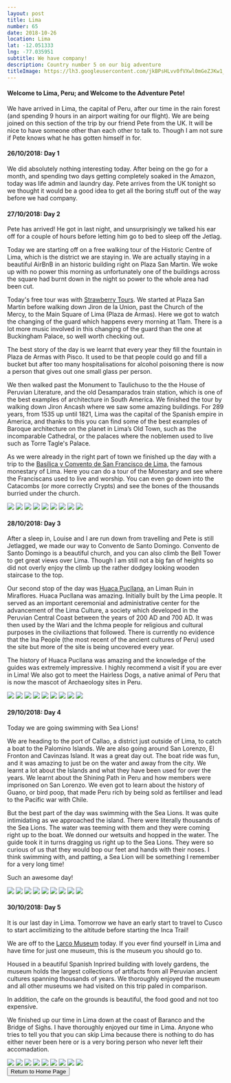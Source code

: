 ```yaml
---
layout: post
title: Lima
number: 65
date: 2018-10-26
location: Lima
lat: -12.051333
lng: -77.035951
subtitle: We have company!
description: Country number 5 on our big adventure
titleImage: https://lh3.googleusercontent.com/jkBPsHLvv0fVXwl0mGeZJKw1_2B7Fr4wzOOyX8vJ_Fj5U6vyBh-lQA9KRg6cmrOTEpqTtWvoar6ZTOYdN8eooy1iQ9VTGrPjuCTJKcrYegyE1v7xltMUSMiBKLRLqEDob1x4DKPiVZE=w2400
---
```


<h4>Welcome to Lima, Peru; and Welcome to the Adventure Pete!</h4>

We have arrived in Lima, the capital of Peru, after our time in the rain forest (and spending 9 hours in an airport waiting for our flight). 
We are being joined on this section of the trip by our friend Pete from the UK. It will be nice to have someone other than each other to talk to. Though I am not sure if Pete knows what he has gotten himself in for. 

<h4>26/10/2018: Day 1</h4>

We did absolutely nothing interesting today. After being on the go for a month, and spending two days getting completely soaked in the Amazon, today was life admin and laundry day.
Pete arrives from the UK tonight so we thought it would be a good idea to get all the boring stuff out of the way before we had company. 

<h4>27/10/2018: Day 2</h4>

Pete has arrived! He got in last night, and unsurprisingly we talked his ear off for a couple of hours before letting him go to bed to sleep off the Jetlag.

Today we are starting off on a free walking tour of the Historic Centre of Lima, which is the district we are staying in. We are actually staying in a beautiful AirBnB in an historic building right on Plaza San Martin. 
We woke up with no power this morning as unfortunately one of the buildings across the square had burnt down in the night so power to the whole area had been cut.

Today's free tour was with <a target="_blank" href="https://strawberrytours.com/lima/tours/free-historical-centre-tour">Strawberry Tours</a>.
We started at Plaza San Martin before walking down Jiron de la Union, past the Church of the Mercy, to the Main Square of Lima (Plaza de Armas). Here we got to watch the changing of the guard which happens every morning at 11am.
There is a lot more music involved in this changing of the guard than the one at Buckingham Palace, so well worth checking out. 

The best story of the day is we learnt that every year they fill the fountain in Plaza de Armas with Pisco. It used to be that people could go and fill a bucket but after too many hospitalisations for alcohol poisoning there is now a person that gives out one small glass per person.

We then walked past the Monument to Taulichuso to the the House of Peruvian Literature, and the old Desamparados train station, which is one of the best examples of architecture in South America.
We finished the tour by walking down Jiron Ancash where we saw some amazing buildings. 
For 289 years, from 1535 up until 1821, Lima was the capital of the Spanish empire in America, and thanks to this you can find some of the best examples of Baroque architecture on the planet in Lima’s Old Town, such as the incomparable Cathedral, or the palaces where the noblemen used to live such as Torre Tagle's Palace.

As we were already in the right part of town we finished up the day with a trip to the <a target="_blank" href="http://www.museocatacumbas.com/">Basílica y Convento de San Francisco de Lima</a>, the famous monestary of Lima. 
Here you can do a tour of the Monestary and see where the Franciscans used to live and worship. You can even go down into the Catacombs (or more correctly Crypts) and see the bones of the thousands burried under the church.

<img src="https://lh3.googleusercontent.com/QGl3aT1w_J7WsbuWDoQV3AUECImLk5NORTOUODYGbjefvIvD2dsOkbhDpFj_4RyfGQBQOBsfxW6q9S2I57Pl0A7rmlM09JbWmLLFjfowM2WFnfoDj1jmBXtonVIR7H1jm1FFqyuDQLg=w2400" class="image1">
<img src="https://lh3.googleusercontent.com/rXbxel2iPabnbqVh3X_nHckR5_egfTWtDYNaC0vXYDcNqWeO25nfQU_PMMmj4DN3-eyNq4v_6DorZ67AU1rOWx7jkhgGrwsqxO3YEHzo0moe0FEJ7RvCSHcBaPEBQ2J5n5GLiQpio-w=w2400" class="image1">
<img src="https://lh3.googleusercontent.com/4wg2vYBCNfli1w4V85eFb5gHSGpwmLwXEqZvwyhAHWVqK77_tjXThuKUnmbLoMEMgu1IcSnJvzYi_iJoSaB8MBjYM4GLYIP04QDiIa1bCPRQB2yMYxgLJkg9YM02fw0PtDFJhtOrPbU=w2400" class="image1">
<img src="https://lh3.googleusercontent.com/Kb4fVYsPE-yWaaoCmbQTcLIskw7TZ-hpfuV47zSk2spoYKkmaoTe_MZ1dZeu3prhMgpnrJwyohfuIUWQwZdL7xq7E9xDROH_iUnWotOip_BCJ994Q3xbWv9NTS7RolMnGrvAYdAJTm0=w2400" class="image1">
<img src="https://lh3.googleusercontent.com/BGC-tzHRwBQ5Og4M4DDVzqdAEuCzkvg1aAwcepkaQ6E2KOaOPmBBdvCFmgvvJk4Lh7LFui_rmOM8jCNPSPJnrc_nASfTUxc0QD2i7l8-uhcHuYOgFgRH2Y9zth4Pt2FCPIYroPra3lY=w2400" class="image1">
<img src="https://lh3.googleusercontent.com/UfXOcpiOnYqNPn_ww1mMDC9tf6rNek7fZmMqMSsJkUsvpqEsoI8y1ljJzI_xb7--YpP_y40y3pXgqILqgNmT6SusDYN7AX4jkOJT6o3OWsNW9L0ar8xnYm6DmbDSOANs0t0ymNCt2XQ=w2400" class="image1">
<img src="https://lh3.googleusercontent.com/5zOn33Z70KATqYzSJ21ZBC8UW1k6xzJWSjXrUflGTz6kEmmhmNAHql3X3lHPvEaIS6H-tEBE5iOzGlsCFjxuAtaOW7r6o0ZT5amQlN1YmT61GneEqdWbr3Q5lez1_JIi8EPL0cBg874=w2400" class="image1">
<img src="https://lh3.googleusercontent.com/llllrZ16LgY6OuKk_4r32E1-G6AmueqM1fzAMunKhmdDgHIhXl42JfJ_pe-7Lb7py2CE6nBiltgXBnvXYv93isIns_K5131_LrK9nIWlu1tYyeoMHQJBmD53Yd8vq8Or8bZq3LgtKno=w2400" class="image1">
<img src="https://lh3.googleusercontent.com/huY8XiSaAice00141EOlTUKCE_wfaH9wX5k3X-r7Qb7r-EoeSUhU8MkOzamcdGA8Nsi9ampaUZTvmgUk8WuJlQMv3s0gvDd9HkAZN23BWp3oEiVXdu9AThUiBYlqax0MpV9-gtjT55k=w2400" class="image1">

<h4>28/10/2018: Day 3</h4>

After a sleep in, Louise and I are run down from travelling and Pete is still Jetlagged, we made our way to Convento de Santo Domingo.
Convento de Santo Domingo is a beautiful church, and you can also climb the Bell Tower to get great views over Lima. Though I am still not a big fan of heights so did not overly enjoy the climb up the rather dodgey looking wooden staircase to the top. 

Our second stop of the day was <a target="_blank" href="http://huacapucllanamiraflores.pe/">Huaca Pucllana</a>, an Liman Ruin in Miraflores. 
Huaca Pucllana was amazing. Initially built by the Lima people. It served as an important ceremonial and administrative center for the advancement of the Lima Culture, a society which developed in the Peruvian Central Coast between the years of 200 AD and 700 AD.
It was then used by the Wari and the Ichma people for religious and cultural purposes in the civiliaztions that followed. There is currently no evidence that the Ina People (the most recent of the ancient cultures of Peru) used the site but more of the site is being uncovered every year. 

The history of Huaca Pucllana was amazing and the knowledge of the guides was extremely impressive. I highly recommend a visit if you are ever in Lima!
We also got to meet the Hairless Dogs, a native animal of Peru that is now the mascot of Archaeology sites in Peru.

<img src="https://lh3.googleusercontent.com/CHvDd97GTQT0z4JesX82d1U1PqQlYZiCUU29DQOUWp6UwLx6O8EBu9nPIyy6PCLUIiY94lj7YjS_FaG1aDUvvZgmx7fpFaAvesuUgtaA-hkzafTxbMbEVRIJO-sjP0a1P9xceQWfvB4=w2400" class="image1">
<img src="https://lh3.googleusercontent.com/BDHWfYc4-SBiX9CdTZrH7BxD5bxr_2noJRSrVK2yk-buosxjluhwBE6xN2v06S6KD__EW9kl8eh6qWTcv29GD0YhfB1lCffnt7SFtbNmzBQ4Fyp4FdVtLQtF2338ky4Fq_tN1o_MgIE=w2400" class="image1">
<img src="https://lh3.googleusercontent.com/yG6ldPDHmqb7ZTtUkLBhq4JHa23kMDfEgYvqiyehz3HUUmLXISpxOekfJ3vigHjCozUbAPfnSBLO3DrOQM7aXFRf9-XtEDWrlRvwFAIJemRzOl2DcFgne4s9BUdD5sIKbsRlcxSAMcs=w2400" class="image1">
<img src="https://lh3.googleusercontent.com/efopWeZHfQn11EJW2wfNJ4eruZQcxVze6yP2T-sReh7XuGW_j_7EDye9uRvGN9-ueyYuBuX0IXqGaFPmz9sQrITm_axM_L7YcsoEBj7AhECfkPosxP4cwL_TaZq7n8JYEkib4AQ1zyI=w2400" class="image1">
<img src="https://lh3.googleusercontent.com/gMwRKoxDH_RaQN28wmD7BuAC2XX0AFwhhXjOicvDrcjDqpLy-y7BKP9CEOb8ih9XGWt4ctut8TrFsfZzecV5WcjlEIpEuQjuop2bLEVg8d2wINL5kpR55v7y5GR3oR4h0p0VLBOGkKY=w2400" class="image1">
<img src="https://lh3.googleusercontent.com/Taaodf2aB45AtwmQECy8ZNF5Fxc7LoF0ny9Vt_fRpK34cVgvgbt4peMpJlWN-rzP8rgrWDCBwF7_a57Pppfdq_JqbvPUzm968VYgM1Y_-SxhfEarzipE94kE5vCZoTtalzFTIVL7Hy0=w2400" class="image1">
<img src="https://lh3.googleusercontent.com/-MIYv5KsyzY3clqln7Bdpm05peXJPqdKWGec_OEEUzEcR-ERP57mwrQnSk_Ke2R2rKBkfG_uXhlcdfQYTit3Vyu88C_X_BXRShYm269qZ-kpZzBlvJp7GM-NQslhXdAETMjoOgE1CI8=w2400" class="image1">
<img src="https://lh3.googleusercontent.com/XUuk8dFStXh2RYrBpti2etX2wjH49fu5kB-4UoAldmmzmoPc40eVnorEBsWHmRTbYZufuME46oD10AzW1wMqHwGzA4M4PZtY8qJLYSnV1FaWGiwhIvzbkwKjkudy19mpfo8dvaKVJ7k=w2400" class="image1">
<img src="https://lh3.googleusercontent.com/v-t0IBNQO3qwN4T1ZXIv3RkdNZwPlMb0bnEhrnyu6uqD0JOIFzUxEul9pfdIEmyYpAteuzSdw31iu-01gZufxBTEOF9mrgORfQrC6aOFQsoYaaB3ut3igZZHfA-dp3LBgKjV0oQ1_xc=w2400" class="image1">

<h4>29/10/2018: Day 4</h4>

Today we are going swimming with Sea Lions!

We are heading to the port of Callao, a district just outside of Lima, to catch a boat to the Palomino Islands. We are also going around San Lorenzo, El Fronton and Cavinzas Island. 
It was a great day out. The boat ride was fun, and it was amazing to just be on the water and away from the city. We learnt a lot about the Islands and what they have been used for over the years. We learnt about the Shining Path in Peru and how members were imprisoned on San Lorenzo. We even got to learn about the history of Guano, or bird poop, that made Peru rich by being sold as fertiliser and lead to the Pacific war with Chile. 

But the best part of the day was swimming with the Sea Lions. It was quite intimidating as we approached the island. There were literally thousands of the Sea Lions. The water was teeming with them and they were coming right up to the boat. 
We donned our wetsuits and hopped in the water. The guide took it in turns dragging us right up to the Sea Lions. They were so curious of us that they would bop our feet and hands with their noses. I think swimming with, and patting, a Sea Lion will be something I remember for a very long time!

Such an awesome day!

<img src="https://lh3.googleusercontent.com/osU954XHd0XZD0pB_v8Eb8ylxtBZgPcGc78A2sgiaRhUmyL_CeeWNOSbVxacZgcQYzi72VckZyUhVgaDFIxhxTedGrF-Kh-mfJZe0NN6JvqKxtpHD5NmfH0Rm-3TqAxWmKI7ENiqzyI=w2400" class="image1">
<img src="https://lh3.googleusercontent.com/cSMjUx3J2v_-KRqU6WWAv9Y1zVS7_mFGxiYyJ3Bsd3sAaCS9PN7tRaJsgB1RDXLttLwPqzYqPLjQNMRHK8jj5Q77fRMKd1Fw48m7DB1VDBgcOzNvX5codQ6gmvWNnGMWz0PfgtDpOkc=w2400" class="image1">
<img src="https://lh3.googleusercontent.com/2bFDZALCW1Hbhno3O7dRKtLNtgAJiqJnj2YY1XTTN2GUJj0EsSFfwdL5kvpEcYeq5m1lqvtXfDUwBCStho_ZKC_ecEZSc6lE321fu94baj32l5fPNtLpgb6DSecpuW-ylc0f2-hdBmo=w2400" class="image1">
<img src="https://lh3.googleusercontent.com/6PIdNuzDw-DuM5LlKhlLkqfyh0rEIe2eDniW54hJ9iXaKM3WGwZllyR3lz9uhTNpu_MOUqTykCCZ2szqpGP_56cNbcnDhqErb4AHzz8swiQKi9-CN_iBT3jxDYMbBKI-X2zaS7G2WfA=w2400" class="image1">
<img src="https://lh3.googleusercontent.com/QkqEYs2pDQi0F1bJ-nrBN59tsIY4zafQ2FkfKFyyBac41XSBCO6gZxvMUpMwAc-kHuD8LCLaqoqxaI0eRZc61lqkKmynmwrZooLtPu6SpAcxTw61oPYnYeaTyrnn2npWv5prtmktx6g=w2400" class="image1">
<img src="https://lh3.googleusercontent.com/7AzIrsFmu5T0xaulFDiLEs8f3_Qh3Xw1OrioU21sOB-QczoHYdPm5JC70Fh-EXaTC5HxbqyVwVVjESq9N086U9PRs9hQmbAzxm304ckfbEiiyUQ8LwJBTO5yeMUtTVCCvf2Tr2Kw0g4=w2400" class="image1">
<img src="https://lh3.googleusercontent.com/StD_D-sOaDvW2wE4tWOvKTROpgK1xBQpk14BGWnD085wbBE9rji2o4V_44ibvLna1a0pjNxvQyL8GPYU-iYGQJDm7MWib7X1sPOBdYKSjTQ3SoHfTdW_iP9-0Pa1xa2m_yukwUn3I3I=w2400" class="image1">
<img src="https://lh3.googleusercontent.com/jlVLW-kTytBL0AksqIc7RwGKsR-SJvPpbIAHTlnrnlA4EAVCV-fJaChGxifWVttg40UvkzMFyl5Ze19QtIpxoRXy7ofeCbTkDjq2WofZW1HqJpxjsuiLZ0S1FBaWFm5EVWTKJWvlaT0=w2400" class="image1">
<img src="https://lh3.googleusercontent.com/ylLj9Nm5U-jLDXQi6h8QhxcibLzIZTfqieiymMtw71qAKYTAmbdZFANwLIPyfOGNh7579pIL9GfiOMNzkPiXyAgW0_ZLc8vH3L6ezL-Texzvhqylk28mrCxRCaaBojN3mJM4A1AZl2M=w2400" class="image1">

<h4>30/10/2018: Day 5</h4>

It is our last day in Lima. Tomorrow we have an early start to travel to Cusco to start acclimitizing to the altitude before starting the Inca Trail!

We are off to the <a target="_blank" href="http://www.museolarco.org/">Larco Museum</a> today. If you ever find yourself in Lima and have time for just one museum, this is the museum you should go to.

Housed in a beautiful Spanish Inprired building with lovely gardens, the museum holds the largest collections of artifacts from all Peruvian ancient cultures spanning thousands of years. 
We thoroughly enjoyed the museum and all other museums we had visited on this trip paled in comparison. 

In addition, the cafe on the grounds is beautiful, the food good and not too expensive. 

We finished up our time in Lima down at the coast of Baranco and the Bridge of Sighs. I have thoroughly enjoyed our time in Lima. Anyone who tries to tell you that you can skip Lima because there is nothing to do has either never been here or is a very boring person who never left their accomadation.

<img src="https://lh3.googleusercontent.com/h_TdXnXCiAHm9SdTI0AR7pBh_FBwlJn951r3Ya7-jNW9u81rW6XsIQ0myWo3ME8NgdtvU3I6QIrr_BGwAemrWqtvulCh1H0g5W7s_FKCSeoHGnidk8EWF0j_lSQcAuIo1t3TnR0WDzk=w2400" class="image1">
<img src="https://lh3.googleusercontent.com/W2BV-JJXRosvOmLMjKFhVWLq53C4GKQd52yDCSOfJOCszeANyKwzuxRvMvjjNVy0p2NCyeeAXmyBXpiAMbDX0a5YMVUeItqxDud-XUMt9eSGeR0WnVs8jw2IvAhbJWZjcjHhKHpZZbk=w2400" class="image1">
<img src="https://lh3.googleusercontent.com/X1SAH65Yk5qPD_3H9_O1VWTsTqnFtMgPIh-XAaSmXyj2aSKxHtfhnoF6njU23XdpH21vWjZ6yiBa1WWeic1W5S9mqX0O4PeGUhIzfp7iGWgw6qoGdTndj044gziQF0VnsX7AYDPKXFo=w2400" class="image1">
<img src="https://lh3.googleusercontent.com/88ziPn42Qc1qycXL9qJso0fYxgHGiQz_UJyF13yiC1sI0V9mGMmcTcRX8UZlSEtiTIuOYmYEjiP99oun4lniXZ1t98fhPl2WjRjPjLngnWh_2ZLvNuKYtvc3H1RV72UJHVfPJygXy78=w2400" class="image1">
<img src="https://lh3.googleusercontent.com/oNwe1AuNZBmF02zPjQu6wzyYREwyAIxsZjZkAGCMEfqrBzmlk_5082UKOfD_a9wB2gUsTlLhwnFGE5k1_gVwmxjWZyKmvVwQMEw1FOiGWBstbjkRpK9NO_ePIp20f1xKeC0jzNLQXyw=w2400" class="image1">
<img src="https://lh3.googleusercontent.com/FLk6UjGVWQU85nUN_Rj-TWcmsFFL2ETQTCGu6kbHhtHMGIS9vb8e8uDWuzcIa1tbsdeLPh5Aypff0soesaZwClxyokrMsiLunTkldSWZDTMI-bLpq4qTAKy7orkrCmEE9ORtxHVsHS0=w2400" class="image1">
<img src="https://lh3.googleusercontent.com/e4za7Z3oo770dmUdoDBro23yyjZWm2_u2oGzW8GC90GMH6PUCmZpXVx1OZ8UN-dGLu0iQXbnLtx-4WblpcE8vXTwyrCeOYbgaUDQos202r1_usro8YQTO9z7v5GTMTiOKJmw6KuFUBw=w2400" class="image1">
<img src="https://lh3.googleusercontent.com/OGBcGRoney1ODosqDhNIgXNOQHO24sj2kOawUlKQstdfO9B0PFXL6WgxJs4lBX4L4H1ykyxHoWctTu9ibq7PjPF3u5TCA0KdVyi6Tk_UKFxYenicA77ojqmmAR5-Fxuqm2cAwCzZ4SY=w2400" class="image1">
<img src="https://lh3.googleusercontent.com/zMs-H9CVmV0cTiGSGSAWuyF04RILutzI_yioe1ti1kXYEceM6DCBlseFFeYjHuAawo54DREaBs0QAVwgqbV1bkrFYv8j68QkSik4f-up63S5BWaSP9SOXtFIGe-HXU-XdTaXB3dkUzY=w2400" class="image1">

<div class="wrapper">
  <input type="button" class="button" value="Return to Home Page" onclick="self.close()">
</div>
